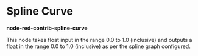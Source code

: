# Spline Curve
**node-red-contrib-spline-curve**

This node takes float input in the range 0.0 to 1.0 (inclusive) and outputs a float in the range 0.0 to 1.0 (inclusive) as per the spline graph configured.

